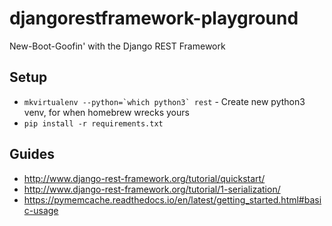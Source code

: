 # djangorestframework-playground
New-Boot-Goofin' with the Django REST Framework


## Setup
* ``mkvirtualenv --python=`which python3` rest`` - Create new python3 venv, for when homebrew wrecks yours
* `pip install -r requirements.txt`


## Guides

* http://www.django-rest-framework.org/tutorial/quickstart/
* http://www.django-rest-framework.org/tutorial/1-serialization/
* https://pymemcache.readthedocs.io/en/latest/getting_started.html#basic-usage
